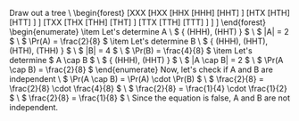 Draw out a tree \\
\begin{forest}
[XXX
[HXX
[HHX
[HHH]
[HHT]
]
[HTX
[HTH]
[HTT]
]
]
[TXX
[THX
[THH]
[THT]
]
[TTX
[TTH]
[TTT]
]
]
]
\end{forest}
\begin{enumerate}
\item Let's determine A \\
$ \{ (HHH), (HHT) \} $ \\
$ |A| = 2 $ \\
$ \Pr(A) = \frac{2}{8} $
	\item Let's determine B \\
	      $ \{ (HHH), (HHT), (HTH), (THH) \} $ \\
	      $ |B| = 4 $ \\
	      $ \Pr(B) = \frac{4}{8} $
	\item Let's determine $ A \cap B $ \\
	      $ \{ (HHH), (HHT) \} $ \\
	      $ |A \cap B| = 2 $ \\
	      $ \Pr(A \cap B) = \frac{2}{8} $
\end{enumerate}
Now, let's check if A and B are independent \\
$ \Pr(A \cap B) = \Pr(A) \cdot \Pr(B) $ \\
$ \frac{2}{8} = \frac{2}{8} \cdot \frac{4}{8} $ \\
$ \frac{2}{8} = \frac{1}{4} \cdot \frac{1}{2} $ \\
$ \frac{2}{8} = \frac{1}{8} $ \\
Since the equation is false, A and B are not independent.
